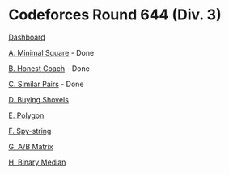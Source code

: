 # Codeforces Round 644 (Div. 3)

[Dashboard](https://codeforces.com/contest/1360)

[A. Minimal Square](https://codeforces.com/contest/1360/problem/A) - Done

[B. Honest Coach](https://codeforces.com/contest/1360/problem/B) - Done

[C. Similar Pairs](https://codeforces.com/contest/1360/problem/C) - Done

[D. Buying Shovels](https://codeforces.com/contest/1360/problem/D)

[E. Polygon](https://codeforces.com/contest/1360/problem/E)

[F. Spy-string](https://codeforces.com/contest/1360/problem/F)

[G. A/B Matrix](https://codeforces.com/contest/1360/problem/G)

[H. Binary Median](https://codeforces.com/contest/1360/problem/H)
